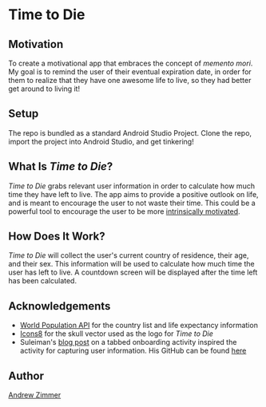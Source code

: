 # Time to Die
## Motivation
To create a motivational app that embraces the concept of *memento mori*.
My goal is to remind the user of their eventual expiration date, in order for them to realize that they have one awesome life to live, so they had better get around to living it!

## Setup
The repo is bundled as a standard Android Studio Project. Clone the repo, import the project into Android Studio, and get tinkering!

## What Is *Time to Die*?
*Time to Die* grabs relevant user information in order to calculate how much time they have left to live. The app aims to provide a positive outlook on life, and is meant to encourage the user to not waste their time. This could be a powerful tool to encourage the user to be more [intrinsically motivated](https://en.wikipedia.org/wiki/Motivation#Incentive_theories:_intrinsic_and_extrinsic_motivation).

## How Does It Work?
*Time to Die* will collect the user's current country of residence, their age, and their sex. This information will be used to calculate how much time the user has left to live. A countdown screen will be displayed after the time left has been calculated.

## Acknowledgements
- [World Population API](http://api.population.io/) for the country list and life expectancy information
- [Icons8](https://icons8.com) for the skull vector used as the logo for *Time to Die*
- Suleiman's [blog post](http://blog.grafixartist.com/onboarding-android-viewpager-google-way/) on a tabbed onboarding activity inspired the activity for capturing user information. His GitHub can be found [here](https://github.com/Suleiman19)

## Author
[Andrew Zimmer](https://github.com/ajr-zimmer)
